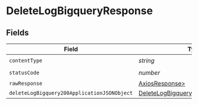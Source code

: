 # DeleteLogBigqueryResponse


## Fields

| Field                                                                                                 | Type                                                                                                  | Required                                                                                              | Description                                                                                           |
| ----------------------------------------------------------------------------------------------------- | ----------------------------------------------------------------------------------------------------- | ----------------------------------------------------------------------------------------------------- | ----------------------------------------------------------------------------------------------------- |
| `contentType`                                                                                         | *string*                                                                                              | :heavy_check_mark:                                                                                    | N/A                                                                                                   |
| `statusCode`                                                                                          | *number*                                                                                              | :heavy_check_mark:                                                                                    | N/A                                                                                                   |
| `rawResponse`                                                                                         | [AxiosResponse>](https://axios-http.com/docs/res_schema)                                              | :heavy_minus_sign:                                                                                    | N/A                                                                                                   |
| `deleteLogBigquery200ApplicationJSONObject`                                                           | [DeleteLogBigquery200ApplicationJSON](../../models/operations/deletelogbigquery200applicationjson.md) | :heavy_minus_sign:                                                                                    | OK                                                                                                    |